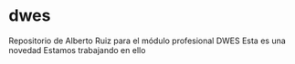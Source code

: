 # dwes
Repositorio de Alberto Ruiz para el módulo profesional DWES
Esta es una novedad
Estamos trabajando en ello
